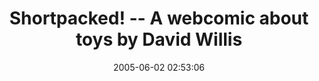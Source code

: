 ---
date: 2005-06-02 02:53:06
link:
  source: delicious
  source_url: https://del.icio.us/roytang
  text: Shortpacked! -- A webcomic about toys by David Willis
  url: http://www.shortpacked.com/
slug: shortpacked-a-webcomic-about-toys-by-david-willis
source: delicious
tags:
- webcomics
title: Shortpacked! -- A webcomic about toys by David Willis
---
